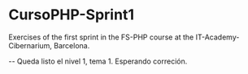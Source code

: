 # CursoPHP-Sprint1
Exercises of the first sprint in the FS-PHP course at the IT-Academy-Cibernarium, Barcelona.

-- Queda listo el nivel 1, tema 1. Esperando correción.
